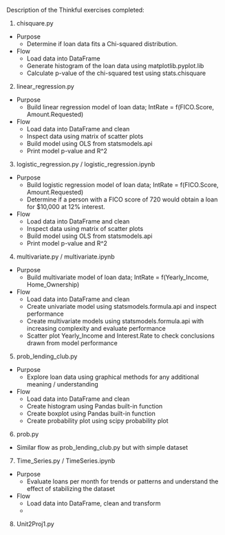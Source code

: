 Description of the Thinkful exercises completed:

1. chisquare.py
  * Purpose
    * Determine if loan data fits a Chi-squared distribution.
  * Flow
      * Load data into DataFrame
      * Generate histogram of the loan data using matplotlib.pyplot.lib
      * Calculate p-value of the chi-squared test using stats.chisquare
2. linear_regression.py
  * Purpose
    * Build linear regression model of loan data; IntRate = f(FICO.Score, Amount.Requested)
  * Flow
    * Load data into DataFrame and clean
    * Inspect data using matrix of scatter plots
    * Build model using OLS from statsmodels.api
    * Print model p-value and R^2
3. logistic_regression.py / logistic_regression.ipynb
  * Purpose
    * Build logistic regression model of loan data; IntRate = f(FICO.Score, Amount.Requested)
    * Determine if a person with a FICO score of 720 would obtain a loan for $10,000 at 12% interest.
  * Flow
    * Load data into DataFrame and clean
    * Inspect data using matrix of scatter plots
    * Build model using OLS from statsmodels.api
    * Print model p-value and R^2
4. multivariate.py / multivariate.ipynb
  * Purpose
    * Build multivariate model of loan data; IntRate = f(Yearly_Income, Home_Ownership)
  * Flow
    * Load data into DataFrame and clean
    * Create univariate model using statsmodels.formula.api and inspect performance
    * Create multivariate models using statsmodels.formula.api  with increasing complexity and evaluate performance
    * Scatter plot Yearly_Income and Interest.Rate to check conclusions drawn from model performance
5. prob_lending_club.py
  * Purpose
    * Explore loan data using graphical methods for any additional meaning / understanding
  * Flow
    * Load data into DataFrame and clean
    * Create histogram using Pandas built-in function
    * Create boxplot using Pandas built-in function
    * Create probability plot using scipy probability plot
6. prob.py
  * Similar flow as prob_lending_club.py but with simple dataset
7. Time_Series.py / TimeSeries.ipynb
  * Purpose
    * Evaluate loans per month for trends or patterns and understand the effect of stabilizing the dataset
  * Flow
    * Load data into DataFrame, clean and transform
    * 
8. Unit2Proj1.py
